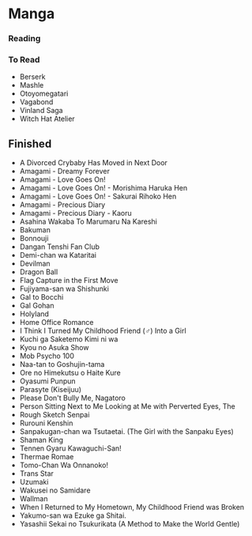 # Manga

### Reading

### To Read

* Berserk
* Mashle
* Otoyomegatari
* Vagabond
* Vinland Saga
* Witch Hat Atelier

## Finished

* A Divorced Crybaby Has Moved in Next Door
* Amagami - Dreamy Forever
* Amagami - Love Goes On!
* Amagami - Love Goes On! - Morishima Haruka Hen
* Amagami - Love Goes On! - Sakurai Rihoko Hen
* Amagami - Precious Diary
* Amagami - Precious Diary - Kaoru
* Asahina Wakaba To Marumaru Na Kareshi
* Bakuman
* Bonnouji
* Dangan Tenshi Fan Club
* Demi-chan wa Kataritai
* Devilman
* Dragon Ball
* Flag Capture in the First Move
* Fujiyama-san wa Shishunki
* Gal to Bocchi
* Gal Gohan
* Holyland
* Home Office Romance
* I Think I Turned My Childhood Friend (♂) Into a Girl
* Kuchi ga Saketemo Kimi ni wa
* Kyou no Asuka Show
* Mob Psycho 100
* Naa-tan to Goshujin-tama
* Ore no Himekutsu o Haite Kure
* Oyasumi Punpun
* Parasyte (Kiseijuu)
* Please Don't Bully Me, Nagatoro
* Person Sitting Next to Me Looking at Me with Perverted Eyes, The 
* Rough Sketch Senpai
* Rurouni Kenshin
* Sanpakugan-chan wa Tsutaetai. (The Girl with the Sanpaku Eyes)
* Shaman King
* Tennen Gyaru Kawaguchi-San!
* Thermae Romae
* Tomo-Chan Wa Onnanoko!
* Trans Star
* Uzumaki
* Wakusei no Samidare
* Wallman
* When I Returned to My Hometown, My Childhood Friend was Broken
* Yakumo-san wa Ezuke ga Shitai.
* Yasashii Sekai no Tsukurikata (A Method to Make the World Gentle)
